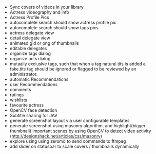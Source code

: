 * Sync covers of videos in your library
* Actress videography and info
* Actress Profile Pics
* autocomplete search should show actress profile pic
* autocomplete search should show tags pics
* actress delegate view
* detail delegate view
* animated gid or png of thumbnails
* editable delegates
* organize tags dialog
* organize acts dialog
* mutually exclusive tags, such that when a tag natural.tits is added a fake.tits tag should be ignored or flagged to be reviewed by an administrator.
* automatic Recommendations
* user Recommendations
* comments
* ratings
* wishlists
* favourite actress
* OpenCV face detection
* Subtitle sharing for JAV
* generate screenshot layout via user configurable templates
* generate screenshot using masonry algorithm, and highlight(bigger thumbnail) important scenes by using OpenCV to detect video activity (http://designshack.net/articles/css/masonry)
* explore using using zeromq to send commands to ffmpeg
* add slider on statusbar to scale covers / thumbnails dynamically
